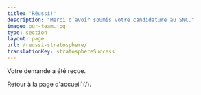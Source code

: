 ```yaml
---
title: 'Réussi!'
description: "Merci d’avoir soumis votre candidature au SNC."
image: our-team.jpg
type: section
layout: page
url: /reussi-stratosphere/
translationKey: stratosphereSuccess
---
```

Votre demande a été reçue. 

Retour à la page d'accueil](/).
